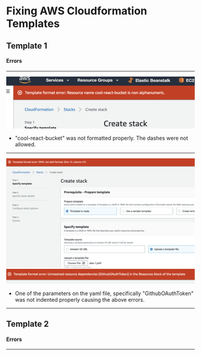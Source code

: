 
# Fixing AWS Cloudformation Templates

## Template 1

#### Errors

<hr>

![Alt text](./assets/1-err1.png)
- "cool-react-bucket" was not formatted properly. The dashes were not allowed.
<hr>

![Alt text](./assets/1-err3.png)
![Alt text](./assets/1-err4.png)
- One of the parameters on the yaml file, specifically "GithubOAuthToken" was not indented properly causing the above errors. 

<hr>

## Template 2

#### Errors

<hr>

